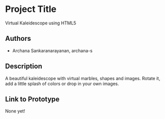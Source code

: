 # Project Title
Virtual Kaleidescope using HTML5

## Authors
- Archana Sankaranarayanan, archana-s

## Description
A beautiful kaleidescope with virtual marbles, shapes and images. Rotate it, add a little splash of colors or drop in your own images. 

## Link to Prototype
None yet!
